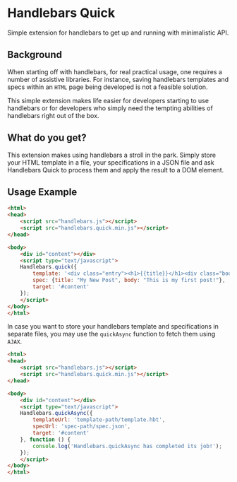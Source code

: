 # Handlebars Quick

Simple extension for handlebars to get up and running with minimalistic API.

## Background

When starting off with handlebars, for real practical usage, one requires a number of assistive libraries. For instance, saving handlebars templates and specs within an `HTML` page being developed is not a feasible solution.

This simple extension makes life easier for developers starting to use handlebars or for developers who simply need the tempting abilities of handlebars right out of the box.

## What do you get?

This extension makes using handlebars a stroll in the park. Simply store your HTML template in a file, your specifications in a JSON file and ask Handlebars Quick to process them and apply the result to a DOM element.

## Usage Example

```html
<html>
<head>
    <script src="handlebars.js"></script>
    <script src="handlebars.quick.min.js"></script>
</head>

<body>
    <div id="content"></div>
    <script type="text/javascript">
    Handlebars.quick({
        template: '<div class="entry"><h1>{{title}}</h1><div class="body">{{body}}</div></div>',
        spec: {title: "My New Post", body: "This is my first post!"},
        target: '#content'
    });
    </script>
</body>
</html>
```

In case you want to store your handlebars template and specifications in separate files, you may use the `quickAsync`
function to fetch them using `AJAX`.

```html
<html>
<head>
    <script src="handlebars.js"></script>
    <script src="handlebars.quick.min.js"></script>
</head>

<body>
    <div id="content"></div>
    <script type="text/javascript">
    Handlebars.quickAsync({
        templateUrl: 'template-path/template.hbt',
        specUrl: 'spec-path/spec.json',
        target: '#content'
    }, function () {
        console.log('Handlebars.quickAsync has completed its job!');
    });
    </script>
</body>
</html>
```
